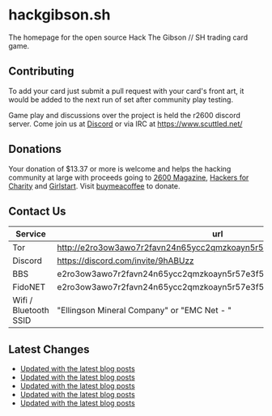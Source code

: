 # hackgibson.sh
The homepage for the open source Hack The Gibson // SH trading card game.


## Contributing

To add your card just submit a pull request with your card's front art, it would be added to the next run of set after community play testing.

Game play and discussions over the project is held the r2600 discord server. Come join us at [Discord](https://discord.com/invite/9hABUzz) or via IRC at https://www.scuttled.net/


## Donations

Your donation of $13.37 or more is welcome and helps the hacking community at large with proceeds going to [2600 Magazine](https://2600.com/), [Hackers for Charity](https://hackersforcharity.org) and [Girlstart](https://girlstart.org).  Visit [buymeacoffee](https://www.buymeacoffee.com/hackgibson.sh) to donate.


## Contact Us

Service | url
-|-
Tor | http://e2ro3ow3awo7r2favn24n65ycc2qmzkoayn5r57e3f56nvjwdcgg32ad.onion
Discord | https://discord.com/invite/9hABUzz
BBS | e2ro3ow3awo7r2favn24n65ycc2qmzkoayn5r57e3f56nvjwdcgg32ad.onion:23
FidoNET | e2ro3ow3awo7r2favn24n65ycc2qmzkoayn5r57e3f56nvjwdcgg32ad.onion:24554
Wifi / Bluetooth SSID | "Ellingson Mineral Company" or "EMC Net - <fidonet address>"

## Latest Changes
<!-- BLOG-POST-LIST:START -->
- [Updated with the latest blog posts](https://github.com/DFW2600/hackgibson.sh/commit/3ab8b4a4af94eb7170ce3087cb448fbf669c0528)
- [Updated with the latest blog posts](https://github.com/DFW2600/hackgibson.sh/commit/e676de9779c42b4c02c19c1c403d6098b6232905)
- [Updated with the latest blog posts](https://github.com/DFW2600/hackgibson.sh/commit/3e321e78a4ca075cd252e7a3f53549782cf582d6)
- [Updated with the latest blog posts](https://github.com/DFW2600/hackgibson.sh/commit/7be733bedcce377ff7800f7010a420dde8d723e5)
- [Updated with the latest blog posts](https://github.com/DFW2600/hackgibson.sh/commit/92a0c7c96c78957ee9fd4a3431d197a850d9a0a7)
<!-- BLOG-POST-LIST:END -->

